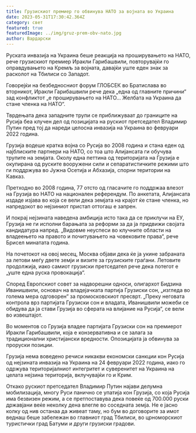 ```yaml
---
title: Грузискиот премиер го обвинува НАТО за војната во Украина
date: 2023-05-31T17:30:42.364Z
category: свет
featured: true
featuredImage: ../img/gruz-prem-obv-nato.jpg
author: Вардарски
---
```

Руската инвазија на Украина беше реакција на проширувањето на НАТО, рече грузискиот премиер Иракли Гарибашвили, повторувајќи го оправдувањето на Кремљ за војната, давајќи уште еден знак за расколот на Тбилиси со Западот.

Говорејќи на безбедносниот форум ГЛОБСЕК во Братислава во вторникот, Иракли Гарибашвили рече дека „една од главните причини“ зад конфликтот „е проширувањето на НАТО... Желбата на Украина да стане членка на НАТО“.

Тврдењата дека западните трупи се приближуваат до границите на Русија беа клучен дел од позицијата на рускиот претседател Владимир Путин пред тој да нареди целосна инвазија на Украина во февруари 2022 година.

Грузија водеше кратка војна со Русија во 2008 година и стана еден од најблиските партнери на НАТО, со тоа што Алијансата ги обучува трупите на земјата. Околу една петтина од територијата на Грузија е окупирана од руските вооружени сили и сепаратистичките режими што ги поддржува во Јужна Осетија и Абхазија, спорни територии на Кавказ.

Претходно во 2008 година, 77 отсто од гласачите го поддржаа влезот на Грузија во НАТО на национален референдум. По анкетата, Алијансата издаде изјава во која се вели дека земјата на крајот ќе стане членка, но напредокот во нејзиниот пристап оттогаш е запрен.

И покрај нејзината наведена амбиција исто така да се приклучи на ЕУ, Грузија не ги исполни барањата за реформи за да ја придвижи својата кандидатура напред. „Видовме неуспеси во клучните области на владеењето на правото и почитувањето на човековите права“, рече Брисел минатата година.

На почетокот на овој месец, Москва објави дека ќе ја укине забраната за летови меѓу двете земји и визите за грузиските граѓани. Летовите продолжија, иако самиот грузиски претседател рече дека потегот е „уште една руска провокација“.

Според Европскиот совет за надворешни односи, олигархот Бидзина Иванишвили, основач на владејачката партија Грузиски сон, „изгледа во голема мера одговорен“ за промосковскиот пресврт. „Преку неговата контрола врз партијата Грузиски сон и владата, Иванишвили можеби се обидува да ја стави Грузија во сферата на влијание на Русија“, се вели во извештајот.

Во моментов со Грузија владее партијата Грузиски сон на премиерот Иракли Гарибашвили, која е конзервативна и се залага за традиционални христијански вредности. Опозицијата ја обвинува за проруски позиции.

Грузија нема воведено речиси никакви економски санкции кон Русија од нејзината инвазија на Украина на 24 февруари 2022 година, иако го одржува територијалниот интегритет и суверенитет на Украина на целата нејзина територија, вклучувајќи го и Крим.

Откако рускиот претседател Владимир Путин најави делумна мобилизација, многу Руси панично се упатија кон Грузија, со која Русија има безвизен режим, а се претпоставува дека повеќе од 700.000 руски државјани веќе неколку дена влегле во соседната земја. Не е јасно колку од нив останаа да живеат таму, но бум во договорите за имот веднаш беше забележан во главниот град Тбилиси, во црноморскиот туристички град Батуми и други грузиски градови.